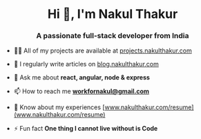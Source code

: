 <h1 align="center">Hi 👋, I'm Nakul Thakur</h1>
<h3 align="center">A passionate full-stack developer from India</h3>

- 👨‍💻 All of my projects are available at <a href="https://projects.nakulthakur.com">projects.nakulthakur.com</a>

- 📝 I regularly write articles on [blog.nakulthakur.com](blog.nakulthakur.com)

- 💬 Ask me about **react, angular, node & express**

- 📫 How to reach me **workfornakul@gmail.com**

- 📄 Know about my experiences [www.nakulthakur.com/resume](www.nakulthakur.com/resume)

- ⚡ Fun fact **One thing I cannot live without is Code**
